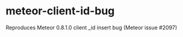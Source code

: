 meteor-client-id-bug
====================

Reproduces Meteor 0.8.1.0 client _id insert bug (Meteor issue #2097)
